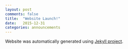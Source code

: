 ```yaml
---
layout: post
comments: false
title:  "Website Launch!"
date:   2015-12-31
categories: announcements
---
```


Website was automatically generated using [Jekyll project][jekyll].

[about]:	/about/
[jekyll]:   http://jekyllrb.com/
